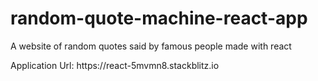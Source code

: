 # random-quote-machine-react-app

A website of random quotes said by famous people made with react

<p>Application Url: <a>https://react-5mvmn8.stackblitz.io</a></p>
